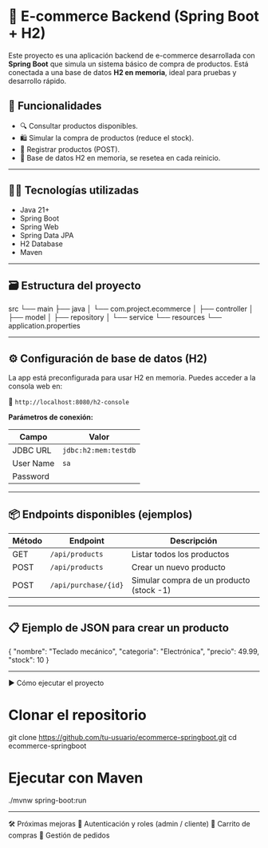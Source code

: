 # 🛒 E-commerce Backend (Spring Boot + H2)

Este proyecto es una aplicación backend de e-commerce desarrollada con **Spring Boot** que simula un sistema básico de compra de productos. Está conectada a una base de datos **H2 en memoria**, ideal para pruebas y desarrollo rápido.

## 🚀 Funcionalidades

- 🔍 Consultar productos disponibles.
- 🛍️ Simular la compra de productos (reduce el stock).
- 🧾 Registrar productos (POST).
- 🧹 Base de datos H2 en memoria, se resetea en cada reinicio.

---

## 🧑‍💻 Tecnologías utilizadas

- Java 21+
- Spring Boot
- Spring Web
- Spring Data JPA
- H2 Database
- Maven
  
---

## 🗃️ Estructura del proyecto
src
└── main
├── java
│ └── com.project.ecommerce
│ ├── controller
│ ├── model
│ ├── repository
│ └── service
└── resources
└── application.properties

---

## ⚙️ Configuración de base de datos (H2)

La app está preconfigurada para usar H2 en memoria. Puedes acceder a la consola web en:

📍 `http://localhost:8080/h2-console`

**Parámetros de conexión:**

| Campo        | Valor               |
|--------------|---------------------|
| JDBC URL     | `jdbc:h2:mem:testdb`|
| User Name    | `sa`                |
| Password     |                     |

---

## 📦 Endpoints disponibles (ejemplos)

| Método | Endpoint              | Descripción                        |
|--------|------------------------|------------------------------------|
| GET    | `/api/products`        | Listar todos los productos         |
| POST   | `/api/products`        | Crear un nuevo producto            |
| POST   | `/api/purchase/{id}`   | Simular compra de un producto (stock -1) |

---

## 📋 Ejemplo de JSON para crear un producto

{
  "nombre": "Teclado mecánico",
  "categoria": "Electrónica",
  "precio": 49.99,
  "stock": 10
}

---

▶️ Cómo ejecutar el proyecto

# Clonar el repositorio
git clone https://github.com/tu-usuario/ecommerce-springboot.git
cd ecommerce-springboot

# Ejecutar con Maven
./mvnw spring-boot:run

---

🛠 Próximas mejoras
🔐 Autenticación y roles (admin / cliente)
🛒 Carrito de compras
🧾 Gestión de pedidos


